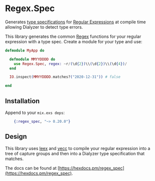 # Regex.Spec

Generates [type specifications][1] for [Regular Expressions][2] at compile time allowing Dialyzer to detect type errors.

This library generates the common [Regex][2] functions for your 
regular expression with a type spec. Create a module for your type
and use:

```elixir
defmodule MyApp do

  defmodule MMYYDDDD do
    use Regex.Spec, regex: ~r/(\d{2})\\(\d{2})\\(\d{4})/
  end

  IO.inspect(MMYYDDDD.matches?("2020-12-31")) # false

end
```

## Installation

Append to your `mix.exs deps`:

```elixir
    {:regex_spec, "~> 0.20.0"}
```

## Design

This library uses [leex][leex] and [yecc][yecc] to compile your regular expression into a tree of capture groups and then into a Dialyzer type specification that matches.


The docs can be found at [https://hexdocs.pm/regex_spec](https://hexdocs.pm/regex_spec).

[1]: https://hexdocs.pm/elixir/typespecs.html
[2]: https://hexdocs.pm/elixir/Regex.html
[leex]: https://erlang.org/doc/man/leex.html
[yecc]: https://erlang.org/doc/man/yecc.html